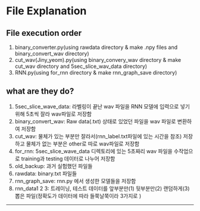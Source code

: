 # File Explanation

## File execution order
1. binary_converter.py(using rawdata directory & make .npy files and binary_convert_wav directory)<br>
2. cut_wav(Jiny_yeom).py(using binary_convery_wav directory & make cut_wav directory and 5sec_slice_wav_data directory)<br>
3. RNN.py(using for_rnn directory & make rnn_graph_save directory)<br>

## what are they do?
1. 5sec_slice_wave_data: 라벨링이 끝난 wav 파일을 RNN 모델에 입력으로 넣기 위해 5초씩 잘라 wav파일로 저장함
2. binary_convert_wav: Raw data(.txt) 상태로 있었던 파일을 wav 파일로 변환하여 저장함
3. cut_wav: 물체가 있는 부분만 잘라서(rnn_label.txt파일에 있는 시간을 참조) 저장하고 물체가 없는 부분은 other로 따로 wav파일로 저장함
4. for_rnn: 5sec_slice_wave_data 디렉토리에 있는 5초짜리 wav 파일을 수작업으로 training과 testing 데이터로 나누어 저장함
5. old_backup: 과거 실험했던 파일들
6. rawdata: binary.txt 파일들
7. rnn_graph_save: rnn.py 에서 생성한 모델들을 저장함
8. rnn_data1 2 3: 트레이닝, 테스트 데이터를 앞부분만(1) 뒷부분만(2) 랜덤하게(3) 뽑은 파일(정확도가 데이터에 따라 들쭉날쭉이라 3가지로 )
* * *
